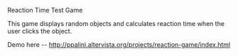 Reaction Time Test Game

This game displays random objects and calculates reaction time when the user clicks the object.

Demo here -- http://ppalini.altervista.org/projects/reaction-game/index.html
